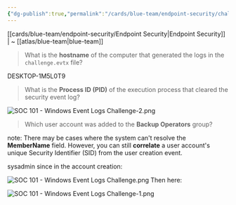 ```yaml
---
{"dg-publish":true,"permalink":"/cards/blue-team/endpoint-security/challenges/soc-101-windows-event-logs-challenge/"}
---
```


[[cards/blue-team/endpoint-security/Endpoint Security\|Endpoint Security]] | ~ [[atlas/blue-team\|blue-team]]

> What is the **hostname** of the computer that generated the logs in the `challenge.evtx` file?

DESKTOP-1M5L0T9 

> What is the **Process ID (PID)** of the execution process that cleared the security event log?

![SOC 101 - Windows Event Logs Challenge-2.png](/img/user/cards/blue-team/endpoint-security/images/SOC%20101%20-%20Windows%20Event%20Logs%20Challenge-2.png)

> Which user account was added to the **Backup Operators** group?

note: There may be cases where the system can't resolve the **MemberName** field. However, you can still **correlate** a user account's unique Security Identifier (SID) from the user creation event.

sysadmin since in the account creation:

![SOC 101 - Windows Event Logs Challenge.png](/img/user/cards/blue-team/endpoint-security/images/SOC%20101%20-%20Windows%20Event%20Logs%20Challenge.png)
Then here:

![SOC 101 - Windows Event Logs Challenge-1.png](/img/user/cards/blue-team/endpoint-security/images/SOC%20101%20-%20Windows%20Event%20Logs%20Challenge-1.png)


